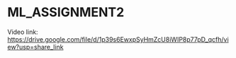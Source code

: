 # ML_ASSIGNMENT2

Video link:
https://drive.google.com/file/d/1p39s6EwxpSyHmZcU8iWIP8p77pD_qcfh/view?usp=share_link
